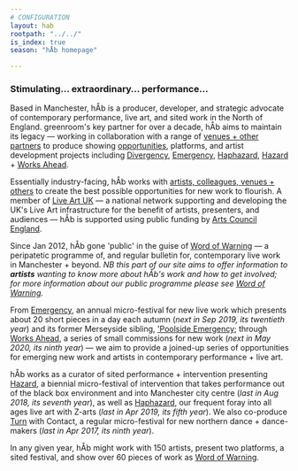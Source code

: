 ```yaml
---
# CONFIGURATION
layout: hab
rootpath: "../../"
is_index: true
season: "hÅb homepage"

---
```

### Stimulating… extraordinary… performance…   
        
Based in Manchester, hÅb is a producer, developer, and strategic advocate of contemporary performance, live art, and sited work in the North of England. greenroom's key partner for over a decade, hÅb aims to maintain its legacy — working in collaboration with a range of [venues + other partners](/hab/partners) to produce showing [opportunities](/hab/news), platforms, and artist development projects including [Divergency](/hab/divergencymcr), [Emergency](/hab/emergency), [Haphazard](/hab/haphazard), [Hazard](/hab/hazard) + [Works Ahead](/hab/worksahead).         
          
Essentially industry-facing, hÅb works with [artists, colleagues, venues + others](/hab/partners) to create the best possible opportunities for new work to flourish. A member of <a href="http://www.liveartuk.org" target="_blank">Live Art UK</a> — a national network supporting and developing the UK's Live Art infrastructure for the benefit of artists, presenters, and audiences — hÅb is supported using public funding by <a href="http://www.artscouncil.org.uk/NPO" target="_blank">Arts Council England</a>.          
        
Since Jan 2012, hÅb gone 'public' in the guise of [Word of Warning](/) — a peripatetic programme of, and regular bulletin for, contemporary live work in Manchester + beyond. *NB this part of our site aims to offer information to **artists** wanting to know more about hÅb's work and how to get involved; for more information about our public programme please see [Word of Warning](/).*       
        
From [Emergency](/hab/emergency), an annual micro-festival for new live work which presents about 20 short pieces in a day each autumn (*next in Sep 2019, its twentieth year*) and its former Merseyside sibling, ['Poolside Emergency](/hab/poolside); through [Works Ahead](/hab/worksahead), a series of small commissions for new work (*next in May 2020, its ninth year*) — we aim to provide a joined-up series of opportunities for emerging new work and artists in contemporary performance + live art.           
               
hÅb works as a curator of sited performance + intervention presenting [Hazard](/hab/hazard), a biennial micro-festival of intervention that takes performance out of the black box environment and into Manchester city centre (*last in Aug 2018, its seventh year*), as well as [Haphazard](/hab/haphazard), our frequent foray into all ages live art with Z-arts (*last in Apr 2019, its fifth year*). We also co-produce [Turn](/hab/turn) with Contact, a regular micro-festival for new northern dance + dance-makers (*last in Apr 2017, its ninth year*).           
         
In any given year, hÅb might work with 150 artists, present two platforms, a sited festival, and show over 60 pieces of work as [Word of Warning](/).
